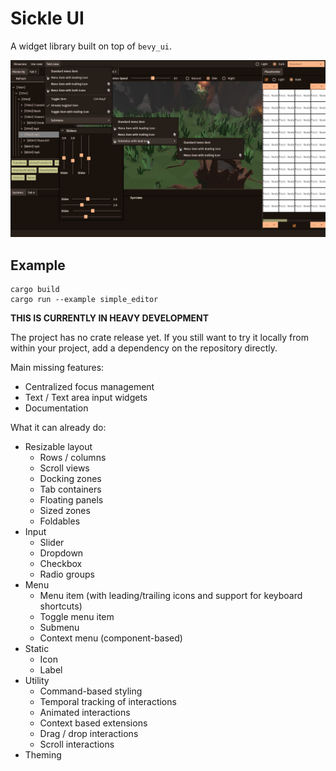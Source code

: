 # Sickle UI

A widget library built on top of `bevy_ui`.

![Screenshot of the simple_editor example](/assets/images/Screenshot_Simple_Editor.png)

## Example

```
cargo build
cargo run --example simple_editor
```

**THIS IS CURRENTLY IN HEAVY DEVELOPMENT**

The project has no crate release yet. If you still want to try it locally from 
within your project, add a dependency on the repository directly.

Main missing features:
- Centralized focus management
- Text / Text area input widgets
- Documentation

What it can already do:
- Resizable layout
  - Rows / columns
  - Scroll views
  - Docking zones
  - Tab containers
  - Floating panels
  - Sized zones
  - Foldables
- Input
  - Slider
  - Dropdown
  - Checkbox
  - Radio groups
- Menu
  - Menu item (with leading/trailing icons and support for keyboard shortcuts)
  - Toggle menu item
  - Submenu
  - Context menu (component-based)
- Static
  - Icon
  - Label
- Utility
  - Command-based styling
  - Temporal tracking of interactions
  - Animated interactions
  - Context based extensions
  - Drag / drop interactions
  - Scroll interactions
- Theming
